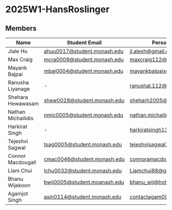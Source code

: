 # 2025W1-HansRoslinger

## Members

| Name               | Student Email                     | Personal Email                        |
|--------------------|-----------------------------------|---------------------------------------|
| Jiale Hu           | ahuu0017@student.monash.edu       | jl.alexh@gmail.com                    |
| Max Craig          | mcra0009@student.monash.edu       | maxcraig112@gmail.com                 |
| Mayank Bajpai      | mbaj0004@student.monash.edu       | mayankbajpaix@gmail.com               |
| Ranusha Liyanage   | -                                 | ranushal.112@gmail.com                |
| Shehara Hewawasam  | shew0028@student.monash.edu       | sheharh2005@gmail.com                 |
| Nathan Michailidis | nmic0005@student.monash.edu       | nathan.michailidis@gmail.com          |
| Harkirat Singh     | -                                 | harkiratsingh135790@gmail.com         |
| Tejeshvi Sagwal    | tsag0005@student.monash.edu       | tejeshvisagwal7197@gmail.com          |
| Connor Macdougall  | cmac0046@student.monash.edu       | connoramacdougall@gmail.com           |
| Liam Chui          | lchu0032@student.monash.edu       | Liamchui88@gmail.com                  |
| Bhanu Wijekoon     | bwij0005@student.moanash.edu      | bhanu_wij@hotmail.com                 |
| Agamjot Singh      | asin0114@student.monash.edu       | contactagam004@gmail.com              |
